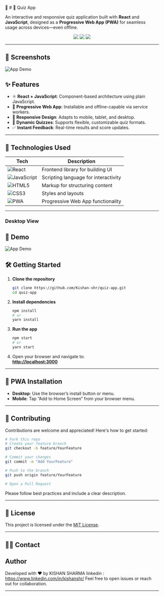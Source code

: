 
🧠 # 🧐 Quiz App

An interactive and responsive quiz application built with **React** and **JavaScript**, designed as a **Progressive Web App (PWA)** for seamless usage across devices—even offline.

<p align="center">
  <img src="https://img.shields.io/badge/React-20232A?style=for-the-badge&logo=react&logoColor=61DAFB"/>
  <img src="https://img.shields.io/badge/JavaScript-F7DF1E?style=for-the-badge&logo=javascript&logoColor=black"/>
  <img src="https://img.shields.io/badge/PWA-5A0FC8?style=for-the-badge&logo=pwa&logoColor=white"/>
</p>

---
## 📸 Screenshots
![App Demo](screenshot.jpg)

## ✨ Features

- ⚛️ **React + JavaScript**: Component-based architecture using plain JavaScript.
- 📲 **Progressive Web App**: Installable and offline-capable via service workers.
- 📱 **Responsive Design**: Adapts to mobile, tablet, and desktop.
- 🧹 **Dynamic Quizzes**: Supports flexible, customizable quiz formats.
- ✅ **Instant Feedback**: Real-time results and score updates.

---

## 🚀 Technologies Used

| Tech | Description |
|------|-------------|
| ![React](https://img.shields.io/badge/-React-20232A?style=flat&logo=react) | Frontend library for building UI |
| ![JavaScript](https://img.shields.io/badge/-JavaScript-F7DF1E?style=flat&logo=javascript&logoColor=black) | Scripting language for interactivity |
| ![HTML5](https://img.shields.io/badge/-HTML5-E34F26?style=flat&logo=html5&logoColor=white) | Markup for structuring content |
| ![CSS3](https://img.shields.io/badge/-CSS3-1572B6?style=flat&logo=css3&logoColor=white) | Styles and layouts |
| ![PWA](https://img.shields.io/badge/-PWA-5A0FC8?style=flat&logo=pwa) | Progressive Web App functionality |

---
### Desktop View
## 🚀 Demo

![App Demo](Quiz%20App.gif)





## 🛠️ Getting Started

1. **Clone the repository**
   ```bash
   git clone https://github.com/Kishan-shr/quiz-app.git
   cd quiz-app
   ```

2. **Install dependencies**
   ```bash
   npm install
   # or
   yarn install
   ```

3. **Run the app**
   ```bash
   npm start
   # or
   yarn start
   ```

4. Open your browser and navigate to:  
   **[http://localhost:3000](http://localhost:3000)**

---

## 📱 PWA Installation

- **Desktop**: Use the browser’s install button or menu.
- **Mobile**: Tap “Add to Home Screen” from your browser menu.

---

## 🤝 Contributing

Contributions are welcome and appreciated! Here's how to get started:

```bash
# Fork this repo
# Create your feature branch
git checkout -b feature/YourFeature

# Commit your changes
git commit -m "Add YourFeature"

# Push to the branch
git push origin feature/YourFeature

# Open a Pull Request
```

Please follow best practices and include a clear description.

---

## 📄 License

This project is licensed under the [MIT License](LICENSE).

---

## 🤛🏼 Contact

## Author
Developed with ❤️ by KISHAN SHARMA
linkedin : https://www.linkedin.com/in/kishanshr/
Feel free to open issues or reach out for collaboration.

---



